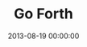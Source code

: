 ---
layout: series
series: "Go Forth"
permalink: "/go-forth/"
title: Go Forth
date: 2013-08-19 00:00:00
endDate: 2013-09-15 00:00:00
description: "Entrepreneurs see frontiers everywhere. They find potential in the mundane, reward in the risk, hope in the broken. Jesus calls us to do the sameto take new ground and reclaim the frontiers all around us. Go forth with us, as we learn what it takes to be spiritual entrepreneurs."
src: "http://s3.amazonaws.com/crossroads-media/images/legacy/content/190x110_GoForth.jpg"
---